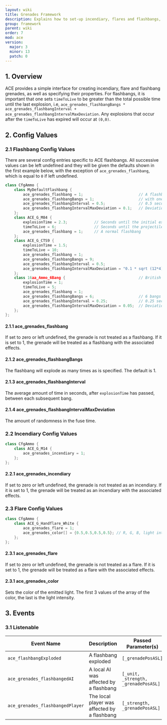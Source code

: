 ```yaml
---
layout: wiki
title: Grenades Framework
description: Explains how to set-up incendiary, flares and flashbangs, particularly multi-bangs.
group: framework
parent: wiki
order: 7
mod: ace
version:
  major: 3
  minor: 13
  patch: 0
---
```


## 1. Overview

ACE provides a simple interface for creating incendiary, flare and flashbang grenades, as well as specifying their properties. For flashbangs, it is important that one sets `timeToLive` to be greater than the total possible time until the last explosion, i.e, `ace_grenades_flashbangBangs * ace_grenades_flashbangInterval + ace_grenades_flashbangIntervalMaxDeviation`. Any explosions that occur after the `timeToLive` has expired will occur at `(0,0)`.


## 2. Config Values

### 2.1 Flashbang Config Values
There are several config entries specific to ACE flashbangs. All successive values can be left undefined and they will be given the defaults shown in the first example below, with the exception of `ace_grenades_flashbang`, which is equal to `0` if left undefined.

```cpp
class CfgAmmo {
    class MyDefaultFlashbang {
        ace_grenades_flashbang = 1;                         // A flashbang
        ace_grenades_flashbangBangs = 1;                    // with one bang
        ace_grenades_flashbangInterval = 0.5;               // 0.5 seconds between each subsequent bang
        ace_grenades_flashbangIntervalMaxDeviation = 0.1;   // Deviation of up to ± 0.1 seconds on each fuse
    };
    class ACE_G_M84 {
        explosionTime = 2.3;            // Seconds until the initial explosion
        timeToLive = 6;                 // Seconds until the projectile is removed
        ace_grenades_flashbang = 1;     // A normal flashbang
    };
    class ACE_G_CTS9 {
        explosionTime = 1.5;
        timeToLive = 10;
        ace_grenades_flashbang = 1;
        ace_grenades_flashbangBangs = 9;                                        // 9 bangs
        ace_grenades_flashbangInterval = 0.5;                                   // 0.5 seconds between each subsequent bang
        ace_grenades_flashbangIntervalMaxDeviation = "0.1 * sqrt (12*4) / 2";   // Standard deviation of 0.1 seconds on each fuse
    };
    class 16aa_Ammo_6Bang {                                 // British Armed Forces L107A1
        explosionTime = 1;
        timeToLive = 5;
        ace_grenades_flashbang = 1;
        ace_grenades_flashbangBangs = 6;                    // 6 bangs
        ace_grenades_flashbangInterval = 0.25;              // 0.25 seconds between each subsequent bang
        ace_grenades_flashbangIntervalMaxDeviation = 0.05;  // Deviation of up to ± 0.05 seconds on each fuse
    };
};
```

#### 2.1.1 ace_grenades_flashbang

If set to zero or left undefined, the grenade is not treated as a flashbang. If it is set to 1, the grenade will be treated as a flashbang with the associated effects.

#### 2.1.2 ace_grenades_flashbangBangs

The flashbang will explode as many times as is specified. The default is 1.

#### 2.1.3 ace_grenades_flashbangInterval

The average amount of time in seconds, after `explosionTime` has passed, between each subsequent bang.

#### 2.1.4 ace_grenades_flashbangIntervalMaxDeviation

The amount of randomness in the fuse time.

### 2.2 Incendiary Config Values

```cpp
class CfgAmmo {
    class ACE_G_M14 {
        ace_grenades_incendiary = 1;
    };
};
```

#### 2.2.1 ace_grenades_incendiary

If set to zero or left undefined, the grenade is not treated as an incendiary. If it is set to 1, the grenade will be treated as an incendiary with the associated effects.

### 2.3 Flare Config Values

```cpp
class CfgAmmo {
    class ACE_G_Handflare_White {
        ace_grenades_flare = 1;
        ace_grenades_color[] = {0.5,0.5,0.5,0.5}; // R, G, B, light intensity
    };
};
```

#### 2.3.1 ace_grenades_flare

If set to zero or left undefined, the grenade is not treated as a flare. If it is set to 1, the grenade will be treated as a flare with the associated effects.

#### 2.3.1 ace_grenades_color

Sets the color of the emitted light. The first 3 values of the array of the color, the last is the light intensity.

## 3. Events

### 3.1 Listenable

| Event Name | Description | Passed Parameter(s) | Locality |
| ---------- | ----------- | ------------------- | -------- |
| `ace_flashbangExploded` | A flashbang exploded | `[_grenadePosASL]` | Global |
| `ace_grenades_flashbangedAI` | A local AI was affected by a flashbang | `[_unit, _strength, _grenadePosASL]` | Local |
| `ace_grenades_flashbangedPlayer` | The local player was affected by a flashbang | `[_strength, _grenadePosASL]` | Local |
